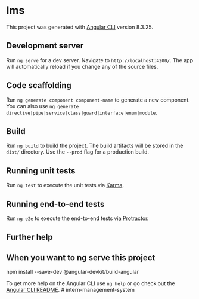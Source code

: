# Ims

This project was generated with [Angular CLI](https://github.com/angular/angular-cli) version 8.3.25.

## Development server

Run `ng serve` for a dev server. Navigate to `http://localhost:4200/`. The app will automatically reload if you change any of the source files.

## Code scaffolding

Run `ng generate component component-name` to generate a new component. You can also use `ng generate directive|pipe|service|class|guard|interface|enum|module`.

## Build

Run `ng build` to build the project. The build artifacts will be stored in the `dist/` directory. Use the `--prod` flag for a production build.

## Running unit tests

Run `ng test` to execute the unit tests via [Karma](https://karma-runner.github.io).

## Running end-to-end tests

Run `ng e2e` to execute the end-to-end tests via [Protractor](http://www.protractortest.org/).

## Further help

## When you want to ng serve this project
npm install --save-dev @angular-devkit/build-angular

To get more help on the Angular CLI use `ng help` or go check out the [Angular CLI README](https://github.com/angular/angular-cli/blob/master/README.md).
#   i n t e r n - m a n a g e m e n t - s y s t e m 
 
 
